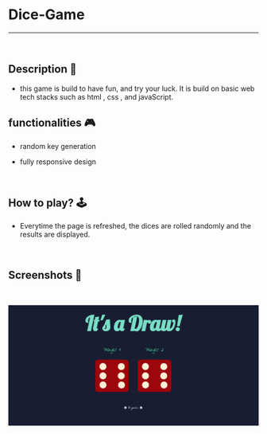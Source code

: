 # **Dice-Game**

---

<br>

## **Description 📃**

- this game is build to have fun, and try your luck. It is build on basic web tech stacks such as html , css , and javaScript.

## **functionalities 🎮**

- random key generation
- fully responsive design

  <br>

## **How to play? 🕹️**

- Everytime the page is refreshed, the dices are rolled randomly and the results are displayed.

<br>

## **Screenshots 📸**

<br>

![image](../../assets/images/Dice-Game.png)

<br>
